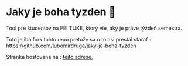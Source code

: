 # Jaky je boha tyzden 📅

Tool pre študentov na FEI TUKE, ktorý vie, aký je práve týždeň semestra.

Toto je iba fork tohto repo pretože sa o to asi prestal starať : https://github.com/lubomirdruga/jaky-je-boha-tyzden

Stranka hostovana na : [tejto adrese.](https://corruptedxddd.github.io/jaky-je-boha-tyzden/)
